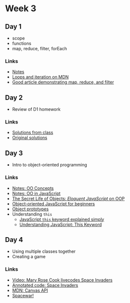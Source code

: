# Week 3

## Day 1

* scope
* functions
* map, reduce, filter, forEach

### Links

* [Notes](notes/w3d1.md)
* [Loops and iteration on MDN](https://developer.mozilla.org/en-US/docs/Web/JavaScript/Guide/Loops_and_iteration)
* [Good article demonstrating map, reduce, and filter](https://medium.com/poka-techblog/simplify-your-javascript-use-map-reduce-and-filter-bd02c593cc2d)

## Day 2

* Review of D1 homework

### Links

* [Solutions from class](solutions/lab-d1--class-solutions)
* [Original solutions](solutions/lab-d1--original-solutions)

## Day 3

* Intro to object-oriented programming

### Links

* [Notes: OO Concepts](notes/w3d2--oo-concepts.md)
* [Notes: OO in JavaScript](notes/w3d2--oo-javascript.md)
* [The Secret Life of Objects: _Eloquent JavaScript_ on OOP](https://eloquentjavascript.net/06_object.html)
* [Object-oriented JavaScript for beginners](https://developer.mozilla.org/en-US/docs/Learn/JavaScript/Objects/Object-oriented_JS)
* [Object prototypes](https://developer.mozilla.org/en-US/docs/Learn/JavaScript/Objects/Object_prototypes)
* Understanding `this`
  * [JavaScript `this` keyword explained simply](https://medium.com/@NinjaJavaScript/javascript-this-keyword-explained-simply-e90762d4945d)
  * [Understanding JavaScript: This Keyword](https://hackernoon.com/understanding-javascript-the-this-keyword-4de325d77f68)

## Day 4

* Using multiple classes together
* Creating a game

### Links

* [Video: Mary Rose Cook livecodes Space Invaders](https://vimeo.com/105955605)
* [Annotated code: Space Invaders](http://annotated-code.maryrosecook.com/space-invaders/index.html)
* [MDN: Canvas API](https://developer.mozilla.org/en-US/docs/Web/API/Canvas_API)
* [Spacewar!](https://glitch.com/edit/#!/spacewar?path=README.md:1:0)
